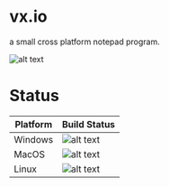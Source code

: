 # vx.io
a small cross platform notepad program.
![alt text][scrnsht] 

# Status
| Platform | Build Status                |
|----------|-----------------------------|
| Windows  | ![alt text][buildstatusWIN] |
| MacOS    | ![alt text][buildstatusMAC] |
| Linux    | ![alt text][buildstatusTUX] |

[buildstatusWIN]: https://img.shields.io/badge/build-passing-brightgreen.svg
[buildstatusMAC]: https://img.shields.io/badge/build-tbd-blue.svg
[buildstatusTUX]: https://img.shields.io/badge/build-tbd-blue.svg

[scrnsht]: https://c1.staticflickr.com/8/7414/27034304904_e17892ddb9_z.jpg
